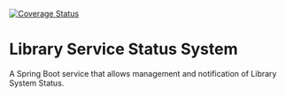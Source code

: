 [![Coverage Status](https://coveralls.io/repos/github/TAMULib/LibraryServiceStatusSystemService/badge.svg?branch=master)](https://coveralls.io/github/TAMULib/LibraryServiceStatusSystemService?branch=master)

# Library Service Status System

A Spring Boot service that allows management and notification of Library System Status.
